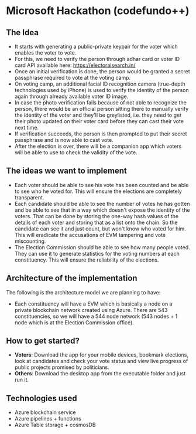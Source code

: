 # Microsoft Hackathon (codefundo++)

## The Idea

- It starts with generating a public-private keypair for the voter which enables the voter to vote.
- For this, we need to verify the person through adhar card or voter ID card API available here: https://electoralsearch.in/
- Once an initial verification is done, the person would be granted a secret passphrase required to vote at the voting camp.
- On voting camp, an additional facial ID recognition camera (true-depth technologies used by iPhone) is used to verify the identity of the person again through already available voter ID image. 
- In case the photo verification fails because of not able to recognize the person, there would be an official person sitting there to manually verify the identity of the voter and they'll be greylisted, i.e. they need to get their photo updated on their voter card before they can cast their vote next time.
- If verification succeeds, the person is then prompted to put their secret passphrase and is now able to cast vote.
- After the election is over, there will be a companion app which voters will be able to use to check the validity of the vote.

## The ideas we want to implement

- Each voter should be able to see his vote has been counted and be able to see who he voted for. This will ensure the elections are completely transparent.
- Each candidate should be able to see the number of votes he has gotten and be able to see that in a way which doesn't expose the identity of the voters. That can be done by storing the one-way hash values of the details of each voter and storing that as a list onto the chain. So the candidate can see it and just count, but won't know who voted for him. This will eradicate the accusations of EVM tampering and vote miscounting.
- The Election Commission should be able to see how many people voted. They can use it to generate statistics for the voting numbers at each constituency. This will ensure the reliability of the elections.

## Architecture of the implementation

The following is the architecture model we are planning to have:
- Each constituency will have a EVM which is basically a node on a private blockchain network created using Azure. There are 543 constituencies, so we will have a 544 node network (543 nodes + 1 node which is at the Election Commission office).


## How to get started?

- **Voters**: Download the app for your mobile devices, bookmark elections, look at candidates and check your vote status and view live progress of public projects promised by politicians.
- **Others**: Download the desktop app from the executable folder and just run it.

## Technologies used
- Azure blockchain service
- Azure pipelines + functions
- Azure Table storage + cosmosDB
